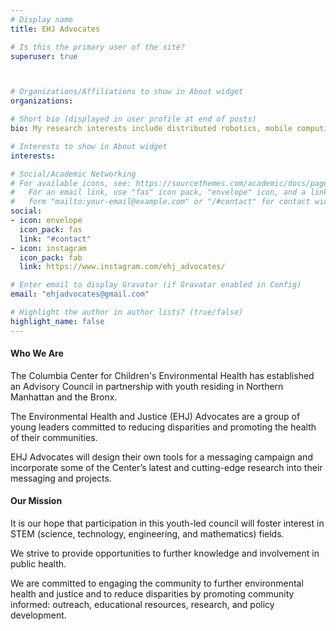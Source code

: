 ```yaml
---
# Display name
title: EHJ Advocates

# Is this the primary user of the site?
superuser: true



# Organizations/Affiliations to show in About widget
organizations:

# Short bio (displayed in user profile at end of posts)
bio: My research interests include distributed robotics, mobile computing and programmable matter.

# Interests to show in About widget
interests:

# Social/Academic Networking
# For available icons, see: https://sourcethemes.com/academic/docs/page-builder/#icons
#   For an email link, use "fas" icon pack, "envelope" icon, and a link in the
#   form "mailto:your-email@example.com" or "/#contact" for contact widget.
social:
- icon: envelope
  icon_pack: fas
  link: "#contact"
- icon: instagram
  icon_pack: fab
  link: https://www.instagram.com/ehj_advocates/

# Enter email to display Gravatar (if Gravatar enabled in Config)
email: "ehjadvocates@gmail.com"

# Highlight the author in author lists? (true/false)
highlight_name: false
---
```

#### Who We Are
The Columbia Center for Children's Environmental Health has established an Advisory Council in partnership with youth residing in Northern Manhattan and the Bronx.

The Environmental Health and Justice (EHJ) Advocates are a group of young leaders committed to reducing disparities and promoting the health of their communities. 

EHJ Advocates will design their own tools for a messaging campaign and incorporate some of the Center’s latest and cutting-edge research into their messaging and projects.

#### Our Mission
It is our hope that participation in this youth-led council will foster interest in STEM (science, technology, engineering, and mathematics) fields.

We strive to provide opportunities to further knowledge and involvement in public health. 

We are committed to engaging the community to further environmental health and justice and to reduce disparities by promoting community informed: outreach, educational resources, research, and policy development.
